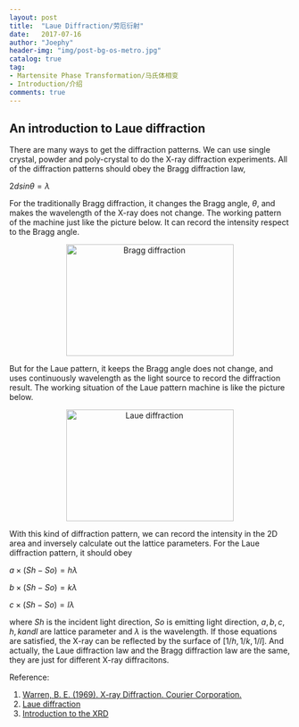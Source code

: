 ```yaml
---
layout: post
title:  "Laue Diffraction/劳厄衍射"
date:   2017-07-16
author: "Joephy"
header-img: "img/post-bg-os-metro.jpg"
catalog: true
tag:
- Martensite Phase Transformation/马氏体相变
- Introduction/介绍
comments: true
---
```

An introduction to Laue diffraction
------------

There are many ways to get the diffraction patterns. We can use single crystal, powder and poly-crystal to do the X-ray diffraction experiments. All of the diffraction patterns should obey the Bragg diffraction law,


$2dsin \theta = \lambda$


For the traditionally Bragg diffraction, it changes the Bragg angle, $\theta$, and makes the wavelength of the X-ray does not change. The working pattern of the machine just like the picture below. It can record the intensity respect to the Bragg angle.


<div  align="center">    
<img src="joephy.github.io/_posts/img/BraggDiffraction.jpg" width = "300" height = "200" alt="Bragg diffraction" align=center />
</div>


But for the Laue pattern, it keeps the Bragg angle does not change, and uses continuously wavelength as the light source to record the diffraction result. The working situation of the Laue pattern machine is like the picture below. 


<div  align="center">    
<img src="joephy.github.io/_posts/img/LaueDiffraction.png" width = "300" height = "200" alt="Laue diffraction" align=center />
</div>


With this kind of diffraction pattern, we can record the intensity in the 2D area and inversely calculate out the lattice parameters. For the Laue diffraction pattern, it should obey


$a \times (Sh - So) = h λ$ 

$b \times (Sh - So) = k λ$ 

$c \times (Sh - So) = l λ$


where $Sh$ is the incident light direction, $So$ is emitting light direction, $a, b, c, h, k and l$ are lattice parameter and $\lambda$ is the wavelength. If those equations are satisfied, the X-ray can be reflected by the surface of $[1/h, 1/k, 1/l]$. And actually, the Laue diffraction law and the Bragg diffraction law are the same, they are just for different X-ray diffracitons.

Reference:

1. [Warren, B. E. (1969). X-ray Diffraction. Courier Corporation.](https://books.google.com.hk/books?hl=en&lr=&id=wfLBhAbEYAsC&oi=fnd&pg=PA1&dq=x-ray+diffraction+b.e.+warren&ots=QGTmIG9DlL&sig=11B_L-M293rQ8DdNJ083EfCgvnM&redir_esc=y#v=onepage&q=x-ray%20diffraction%20b.e.%20warren&f=false)
2. [Laue diffraction](https://en.wikipedia.org/wiki/Max_von_Laue)
3. [Introduction to the XRD](https://www.google.com.hk/url?sa=t&rct=j&q=&esrc=s&source=web&cd=2&ved=0ahUKEwie3NW35IzVAhWGHJQKHSCxAXwQFggyMAE&url=http%3A%2F%2Fwww.physics.nptu.edu.tw%2Fezfiles%2F116%2F1116%2Fattach%2F85%2Fpta_23947_3124236_13357.ppt&usg=AFQjCNFMoenm4hjFg5XatLjJgRmpqQpkZQ)


